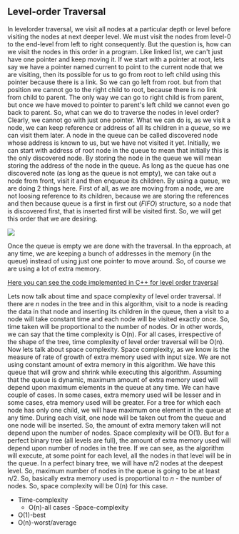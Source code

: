 ## Level-order Traversal

In levelorder traversal, we visit all nodes at a particular depth or level before visiting the nodes at next deeper level. We must visit the nodes from level-0 to the end-level from left to right consequently. But the question is, how can we visit the nodes in this order in a program. Like linked list, we can't just have one pointer and keep moving it. If we start with a pointer at root, lets say we have a pointer named current to point to the current node that we are visiting, then its possible for us to go from root to left child using this pointer because there is a link. So we can go left from root. but from that position we cannot go to the right child to root, because there is no link from child to parent. The only way we can go to right child is from parent, but once we have moved to pointer to parent's left child we cannot even go back to parent. So, what can we do to traverse the nodes in level order? Clearly, we cannot go with just one pointer. What we can do is, as we visit a node, we can keep reference or address of all its children in a *queue*, so we can visit them later. A node in the queue can be called discovered node whose address is known to us, but we have not visited it yet. Initially, we can start with address of root node in the queue to mean that initially this is the only discovered node. By storing the node in the queue we will mean storing the address of the node in the queue. As long as the queue has one discovered note (as long as the queue is not empty), we can take out a node from front, visit it and then enqueue its children. By using a queue, we are doing 2 things here. First of all, as we are moving from a node, we are not loosing reference to its children, because we are storing the references and then because queue is a first in first out (*FIFO*) structure, so a node that is discovered first, that is inserted first will be visited first. So, we will get this order that we are desiring. 

![](https://i.postimg.cc/jjPBB0HK/asd.png)

Once the queue is empty we are done with the traversal. In tha epproach, at any time, we are keeping a bunch of addresses in the memory (in the queue) instead of using just one pointer to move around. So, of course we are using a lot of extra memory. 

[Here you can see the code implemented in C++ for level order traversal](https://github.com/andy489/Data_Structures_and_Algorithms_CPP/blob/master/Level-order%20Traversal%20in%20BT.cpp)

Lets now talk about time and space complexity of level order traversal. If there are *n* nodes  in the tree and in this algorithm, visit to a node is reading the data in that node and inserting its children in the queue, then a visit to a node will take constant time and each node will be visited exactly once. So, time taken will be proportional to the number of nodes. Or in other words, we can say that the time complexity is O(n). For all cases, irrespective of the shape of the tree, time complexity of level order traversal will be O(n). Now lets talk about space complexity. Space complexity, as we know is the measure of rate of growth of extra memory used with input size. We are not using constant amount of extra memory in this algorithm. We have this queue that will grow and shrink while executing this algorithm. Assuming that the queue is dynamic, maximum amount of extra memory used will depend upon maximum elements in the queue at any time. We can have couple of cases. In some cases, extra memory used will be lesser and in some cases, etra memory used will be greater. For a tree for which each node has only one child, we will have maximum one element in the queue at any time. During each visit, one node will be taken out from the queue and one node will be inserted. So, the amount of extra memory taken will not depend upon the number of nodes. Space complexity will be O(1). But for a perfect binary tree (all levels are full), the amount of extra memory used will depend upon number of nodes in the tree. If we can see, as the algorithm will execute, at some point for each level, all the nodes in that level will be in the queue. In a perfect binary tree, we will have n/2 nodes at the deepest level. So, maximum number of nodes in the queue is going to be at least n/2. So, basically extra memory used is proportional to *n* - the number of nodes. So, space complexity will be O(n) for this case.

- Time-complexity
  - O(n)-all cases
-Space-complexity
 - O(1)-best
 - O(n)-worst/average

